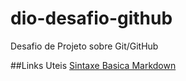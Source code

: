 # dio-desafio-github
Desafio de Projeto sobre Git/GitHub

##Links Uteis
[Sintaxe Basica Markdown](https://www.markdownguide.org/)
